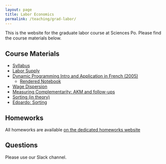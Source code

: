 ```yaml
---
layout: page
title: Labor Economics
permalink: /teaching/grad-labor/
---
```


This is the website for the graduate labor course at Sciences Po. Please find the course materials below.

## Course Materials

* [Syllabus](/teaching/labor-materials/grad-labour-syllabus.pdf)
* [Labor Supply](/teaching/labor-materials/labor-supply-static.pdf)
* [Dynamic Programming Intro and Application in French (2005)](/teaching/labor-materials/dp-intro.pdf)
	* [Rendered Notebook](/teaching/labor-materials/dp.html)
* [Wage Dispersion](/teaching/labor-materials/dispersion.pdf)
* [Measuring Complementarity: AKM and follow-ups](/teaching/labor-materials/AKM.pdf)
* [Sorting (in theory)](/teaching/labor-materials/HLM.pdf)
* [Edoardo: Sorting](/teaching/labor-materials/Edoardo.pdf)

## Homeworks

All homeworks are available [on the dedicated homeworks website](https://floswald.github.io/ScPo-Labor/)

## Questions

Please use our Slack channel.

